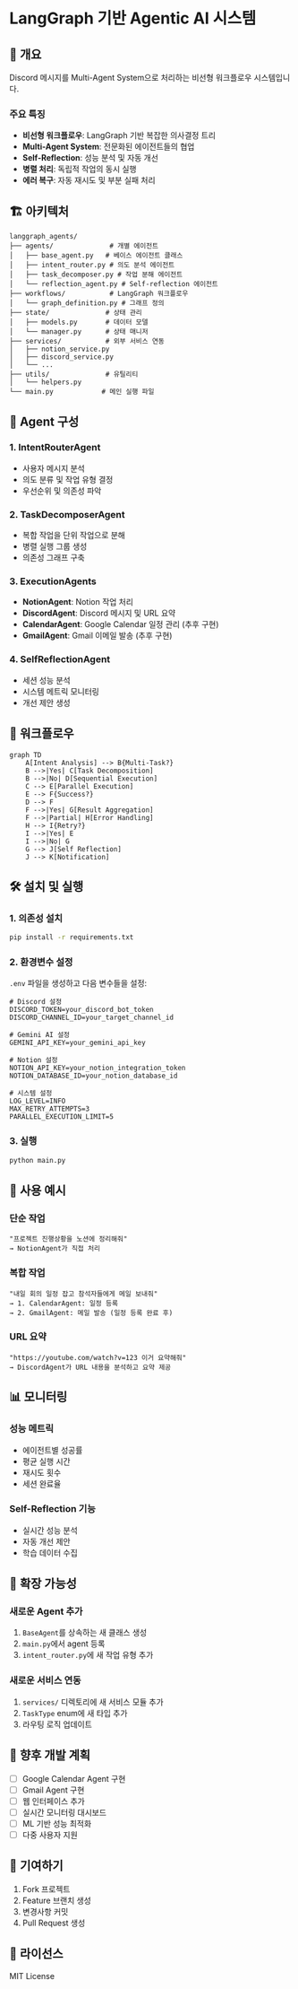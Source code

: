 # LangGraph 기반 Agentic AI 시스템

## 🚀 개요

Discord 메시지를 Multi-Agent System으로 처리하는 비선형 워크플로우 시스템입니다.

### 주요 특징

- **비선형 워크플로우**: LangGraph 기반 복잡한 의사결정 트리
- **Multi-Agent System**: 전문화된 에이전트들의 협업
- **Self-Reflection**: 성능 분석 및 자동 개선
- **병렬 처리**: 독립적 작업의 동시 실행
- **에러 복구**: 자동 재시도 및 부분 실패 처리

## 🏗️ 아키텍처

```
langgraph_agents/
├── agents/              # 개별 에이전트
│   ├── base_agent.py   # 베이스 에이전트 클래스
│   ├── intent_router.py # 의도 분석 에이전트
│   ├── task_decomposer.py # 작업 분해 에이전트
│   └── reflection_agent.py # Self-reflection 에이전트
├── workflows/           # LangGraph 워크플로우
│   └── graph_definition.py # 그래프 정의
├── state/              # 상태 관리
│   ├── models.py       # 데이터 모델
│   └── manager.py      # 상태 매니저
├── services/           # 외부 서비스 연동
│   ├── notion_service.py
│   ├── discord_service.py
│   └── ...
├── utils/              # 유틸리티
│   └── helpers.py
└── main.py            # 메인 실행 파일
```

## 🤖 Agent 구성

### 1. IntentRouterAgent
- 사용자 메시지 분석
- 의도 분류 및 작업 유형 결정
- 우선순위 및 의존성 파악

### 2. TaskDecomposerAgent
- 복합 작업을 단위 작업으로 분해
- 병렬 실행 그룹 생성
- 의존성 그래프 구축

### 3. ExecutionAgents
- **NotionAgent**: Notion 작업 처리
- **DiscordAgent**: Discord 메시지 및 URL 요약
- **CalendarAgent**: Google Calendar 일정 관리 (추후 구현)
- **GmailAgent**: Gmail 이메일 발송 (추후 구현)

### 4. SelfReflectionAgent
- 세션 성능 분석
- 시스템 메트릭 모니터링
- 개선 제안 생성

## 🔄 워크플로우

```mermaid
graph TD
    A[Intent Analysis] --> B{Multi-Task?}
    B -->|Yes| C[Task Decomposition]
    B -->|No| D[Sequential Execution]
    C --> E[Parallel Execution]
    E --> F{Success?}
    D --> F
    F -->|Yes| G[Result Aggregation]
    F -->|Partial| H[Error Handling]
    H --> I{Retry?}
    I -->|Yes| E
    I -->|No| G
    G --> J[Self Reflection]
    J --> K[Notification]
```

## 🛠️ 설치 및 실행

### 1. 의존성 설치
```bash
pip install -r requirements.txt
```

### 2. 환경변수 설정
`.env` 파일을 생성하고 다음 변수들을 설정:

```env
# Discord 설정
DISCORD_TOKEN=your_discord_bot_token
DISCORD_CHANNEL_ID=your_target_channel_id

# Gemini AI 설정
GEMINI_API_KEY=your_gemini_api_key

# Notion 설정
NOTION_API_KEY=your_notion_integration_token
NOTION_DATABASE_ID=your_notion_database_id

# 시스템 설정
LOG_LEVEL=INFO
MAX_RETRY_ATTEMPTS=3
PARALLEL_EXECUTION_LIMIT=5
```

### 3. 실행
```bash
python main.py
```

## 📝 사용 예시

### 단순 작업
```
"프로젝트 진행상황을 노션에 정리해줘"
→ NotionAgent가 직접 처리
```

### 복합 작업
```
"내일 회의 일정 잡고 참석자들에게 메일 보내줘"
→ 1. CalendarAgent: 일정 등록
→ 2. GmailAgent: 메일 발송 (일정 등록 완료 후)
```

### URL 요약
```
"https://youtube.com/watch?v=123 이거 요약해줘"
→ DiscordAgent가 URL 내용을 분석하고 요약 제공
```

## 📊 모니터링

### 성능 메트릭
- 에이전트별 성공률
- 평균 실행 시간
- 재시도 횟수
- 세션 완료율

### Self-Reflection 기능
- 실시간 성능 분석
- 자동 개선 제안
- 학습 데이터 수집

## 🔧 확장 가능성

### 새로운 Agent 추가
1. `BaseAgent`를 상속하는 새 클래스 생성
2. `main.py`에서 agent 등록
3. `intent_router.py`에 새 작업 유형 추가

### 새로운 서비스 연동
1. `services/` 디렉토리에 새 서비스 모듈 추가
2. `TaskType` enum에 새 타입 추가
3. 라우팅 로직 업데이트

## 🚧 향후 개발 계획

- [ ] Google Calendar Agent 구현
- [ ] Gmail Agent 구현
- [ ] 웹 인터페이스 추가
- [ ] 실시간 모니터링 대시보드
- [ ] ML 기반 성능 최적화
- [ ] 다중 사용자 지원

## 🤝 기여하기

1. Fork 프로젝트
2. Feature 브랜치 생성
3. 변경사항 커밋
4. Pull Request 생성

## 📄 라이선스

MIT License